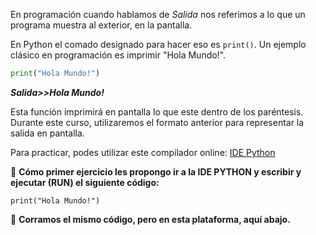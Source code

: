 En programación cuando hablamos de _Salida_ nos referimos a lo que un programa muestra al exterior, en la  pantalla.<br>

En Python el comado designado para hacer eso es `print()`. Un ejemplo clásico en programación es imprimir "Hola Mundo!".<br>

``` python
print("Hola Mundo!")
```
**_Salida>>Hola Mundo!_** <br>

Esta función imprimirá en pantalla lo que este dentro de los paréntesis.<br>
Durante este curso, utilizaremos el formato anterior para representar la salida en pantalla.<br>

Para practicar, podes utilizar este compilador online: [IDE Python](https://repl.it/repls/VagueKosherMachinecode)

:memo: **Cómo primer ejercicio les propongo ir a la IDE PYTHON y escribir y ejecutar (RUN) el siguiente código:**

`print("Hola Mundo!")`

:memo: **Corramos el mismo código, pero en esta plataforma, aquí abajo.**